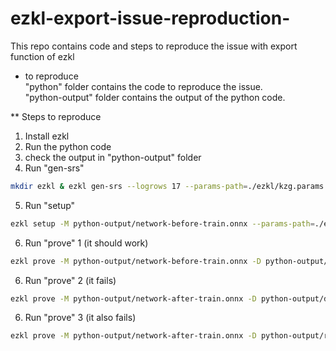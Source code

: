 # ezkl-export-issue-reproduction-
This repo contains code and steps to reproduce the issue with export function of ezkl

* to reproduce<br />
"python" folder contains the code to reproduce the issue.<br />
"python-output" folder contains the output of the python code.<br />

** Steps to reproduce
1. Install ezkl
2. Run the python code
3. check the output in "python-output" folder
4. Run "gen-srs"
```bash
mkdir ezkl & ezkl gen-srs --logrows 17 --params-path=./ezkl/kzg.params
```
5. Run "setup"
```bash
ezkl setup -M python-output/network-before-train.onnx --params-path=./ezkl/kzg.params --vk-path=./ezkl/vk.key --pk-path=./ezkl/pk.key --circuit-params-path=./ezkl/circuit.params
```

6. Run "prove" 1 (it should work)
```bash
ezkl prove -M python-output/network-before-train.onnx -D python-output/dummy-input-before-train.json --pk-path=./ezkl/pk.key --proof-path=./ezkl/model.proof --params-path=./ezkl/kzg.params --circuit-params-path=./ezkl/circuit.params
```

6. Run "prove" 2 (it fails)
```bash
ezkl prove -M python-output/network-after-train.onnx -D python-output/dummy-input-after-train.json --pk-path=./ezkl/pk.key --proof-path=./ezkl/model2.proof --params-path=./ezkl/kzg.params --circuit-params-path=./ezkl/circuit.params
```

6. Run "prove" 3 (it also fails)
```bash
ezkl prove -M python-output/network-after-train.onnx -D python-output/real-input-after-train.json --pk-path=./ezkl/pk.key --proof-path=./ezkl/model3.proof --params-path=./ezkl/kzg.params --circuit-params-path=./ezkl/circuit.params
```